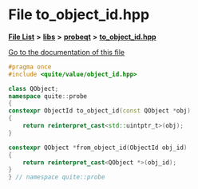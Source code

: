

# File to\_object\_id.hpp

[**File List**](files.md) **>** [**libs**](dir_6719ab1f1f7655efc2fa43f7eb574fd1.md) **>** [**probeqt**](dir_22ab9f3959c1273824a5221c73ee839d.md) **>** [**to\_object\_id.hpp**](to__object__id_8hpp.md)

[Go to the documentation of this file](to__object__id_8hpp.md)


```C++
#pragma once
#include <quite/value/object_id.hpp>

class QObject;
namespace quite::probe
{
constexpr ObjectId to_object_id(const QObject *obj)
{
    return reinterpret_cast<std::uintptr_t>(obj);
}

constexpr QObject *from_object_id(ObjectId obj_id)
{
    return reinterpret_cast<QObject *>(obj_id);
}
} // namespace quite::probe
```


